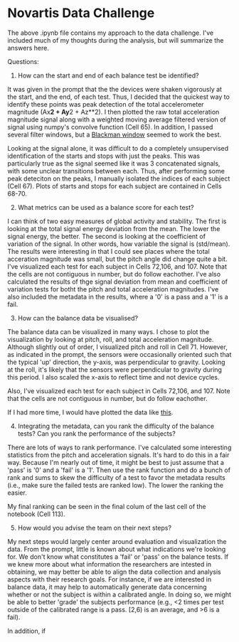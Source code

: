 # Novartis Data Challenge
The above .ipynb file contains my approach to the data challenge. I've included much of my thoughts during the analysis, but will summarize the answers here.

Questions:
1.	How can the start and end of each balance test be identified?

It was given in the prompt that the the devices were shaken vigorously at the start, and the end, of each test. Thus, I decided that the quickest way to identify these points was peak detection of the total accelerometer magnitude (Ax**2 + Ay**2 + Az**2). I then plotted the raw total acceleration magnitude signal along with a weighted moving average filtered version of signal using numpy's convolve function (Cell 65). In addition, I passed several filter windows, but a [Blackman window](https://en.wikipedia.org/wiki/Window_function#Blackman_window) seemed to work the best. 

Looking at the signal alone, it was difficult to do a completely unsupervised identification of the starts and stops with just the peaks. This was particularly true as the signal seemed like it was 3 concatenated signals, with some unclear transitions between each. Thus, after performing some peak deteciton on the peaks, I manually isolated the indices of each subject (Cell 67). Plots of starts and stops for each subject are contained in Cells 68-70.  

2.	What metrics can be used as a balance score for each test?

I can think of two easy measures of global activity and stability. The first is looking at the total signal energy deviation from the mean. The lower the signal energy, the better. The second is looking at the coefficient of variation of the signal. In other words, how variable the signal is (std/mean).
The results were interesting in that I could see places where the total acceration magnitude was small, but the pitch angle did change quite a bit. I've visualized each test for each subject in Cells 72,106, and 107. Note that the cells are not contiguous in number, but do follow eachother. I've also calculated the results of thge signal deviation from mean and coefficient of variation tests for botht the pitch and total acceleration magnitudes. I've also included the metadata in the results, where a '0' is a pass and a '1' is a fail.


3.	How can the balance data be visualised? 

The balance data can be visualized in many ways. I chose to plot the visualization by looking at pitch, roll, and total acceleration magnitude. Although slightly out of order, I visualized pitch and roll in Cell 71. However, as indicated in the prompt, the sensors were occasionally oriented such that the typical 'up' direction, the y-axis, was perpendicular to gravity. Looking at the roll, it's likely that the sensors were perpendicular to gravity during this period. I also scaled the x-axis to reflect time and not device cycles.

Also, I've visualized each test for each subject in Cells 72,106, and 107. Note that the cells are not contiguous in number, but do follow eachother.

If I had more time, I would have plotted the data like [this](http://kyrandale.com/viz/d3-smartphone-walking.html). 

4.	Integrating the metadata, can you rank the difficulty of the balance tests? Can you rank the performance of the subjects?

There are lots of ways to rank performance. I've calculated some interesting statistics from the pitch and acceleration signals. It's hard to do this in a fair way. Because I'm nearly out of time, it might be best to just assume that a 'pass' is '0' and a 'fail' is a '1'. Then use the rank function and do a bunch of rank and sums to skew the difficulty of a test to favor the metadata results (i.e., make sure the failed tests are ranked low). The lower the ranking the easier.

My final ranking can be seen in the final colum of the last cell of the notebook (Cell 113).

5.	How would you advise the team on their next steps?

My next steps would largely center around evaluation and visualization the data. From the prompt, little is known about what indications we're looking for. We don't know what constitutes a 'fail' or 'pass' on the balance tests. If we knew more about what information the researchers are intested in obtaining, we may better be able to align the data collection and analysis aspects with their research goals. For instance, if we are interested in balance data, it may help to automatically generate data concerning whether or not the subject is within a calibrated angle. In doing so, we might be able to better 'grade' the subjects performance (e.g., <2 times per test outside of the calibrated range is a pass. [2,6) is an average, and >6 is a fail).

In addition, if
